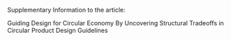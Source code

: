 Supplementary Information to the article: 

Guiding Design for Circular Economy By Uncovering Structural Tradeoffs in Circular Product Design Guidelines
